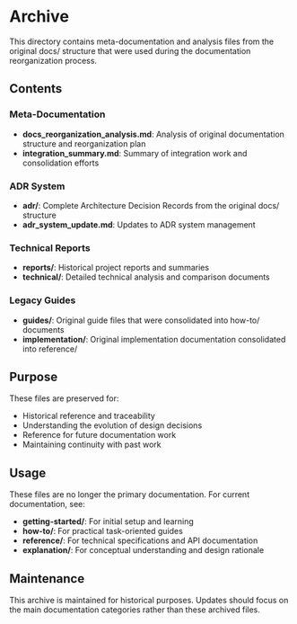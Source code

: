 # Archive

This directory contains meta-documentation and analysis files from the original docs/ structure that were used during the documentation reorganization process.

## Contents

### Meta-Documentation
- **docs_reorganization_analysis.md**: Analysis of original documentation structure and reorganization plan
- **integration_summary.md**: Summary of integration work and consolidation efforts

### ADR System
- **adr/**: Complete Architecture Decision Records from the original docs/ structure
- **adr_system_update.md**: Updates to ADR system management

### Technical Reports
- **reports/**: Historical project reports and summaries
- **technical/**: Detailed technical analysis and comparison documents

### Legacy Guides
- **guides/**: Original guide files that were consolidated into how-to/ documents
- **implementation/**: Original implementation documentation consolidated into reference/

## Purpose

These files are preserved for:
- Historical reference and traceability
- Understanding the evolution of design decisions
- Reference for future documentation work
- Maintaining continuity with past work

## Usage

These files are no longer the primary documentation. For current documentation, see:
- **getting-started/**: For initial setup and learning
- **how-to/**: For practical task-oriented guides  
- **reference/**: For technical specifications and API documentation
- **explanation/**: For conceptual understanding and design rationale

## Maintenance

This archive is maintained for historical purposes. Updates should focus on the main documentation categories rather than these archived files.